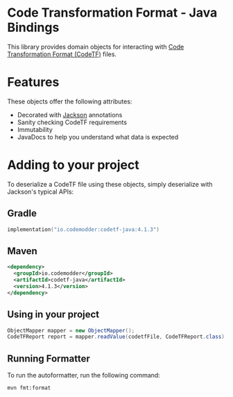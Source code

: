 # Code Transformation Format - Java Bindings

This library provides domain objects for interacting with [Code Transformation Format (CodeTF)](https://github.com/pixee/codemodder-specs/) files.

# Features

These objects offer the following attributes:

* Decorated with [Jackson](https://github.com/FasterXML/jackson) annotations 
* Sanity checking CodeTF requirements
* Immutability
* JavaDocs to help you understand what data is expected

# Adding to your project

To deserialize a CodeTF file using these objects, simply deserialize with Jackson's typical APIs:

## Gradle
```kotlin
implementation("io.codemodder:codetf-java:4.1.3")
```

## Maven
```xml
<dependency>
  <groupId>io.codemodder</groupId>
  <artifactId>codetf-java</artifactId>
  <version>4.1.3</version>
</dependency>
```

## Using in your project

```java
ObjectMapper mapper = new ObjectMapper();
CodeTFReport report = mapper.readValue(codetfFile, CodeTFReport.class);
```

## Running Formatter

To run the autoformatter, run the following command:

```shell
mvn fmt:format
```
